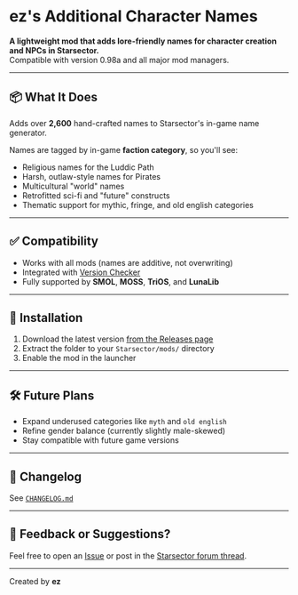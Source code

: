 # ez's Additional Character Names

**A lightweight mod that adds lore-friendly names for character creation and NPCs in Starsector.**  
Compatible with version 0.98a and all major mod managers.

---

## 📦 What It Does

Adds over **2,600** hand-crafted names to Starsector's in-game name generator.

Names are tagged by in-game **faction category**, so you'll see:

- Religious names for the Luddic Path  
- Harsh, outlaw-style names for Pirates  
- Multicultural "world" names  
- Retrofitted sci-fi and "future" constructs  
- Thematic support for mythic, fringe, and old english categories

---

## ✅ Compatibility

- Works with all mods (names are additive, not overwriting)  
- Integrated with [Version Checker](https://fractalsoftworks.com/forum/index.php?topic=8181.0)  
- Fully supported by **SMOL**, **MOSS**, **TriOS**, and **LunaLib**

---

## 🔧 Installation

1. Download the latest version [from the Releases page](https://github.com/frolic9359/ez_additional_names/releases)
2. Extract the folder to your `Starsector/mods/` directory
3. Enable the mod in the launcher

---

## 🛠 Future Plans

- Expand underused categories like `myth` and `old english`  
- Refine gender balance (currently slightly male-skewed)  
- Stay compatible with future game versions  

---

## 📜 Changelog

See [`CHANGELOG.md`](CHANGELOG.md)

---

## 💬 Feedback or Suggestions?

Feel free to open an [Issue](https://github.com/frolic9359/ez_additional_names/issues) or post in the [Starsector forum thread](https://fractalsoftworks.com/forum/index.php?topic=24824.0).

---

Created by **ez**
